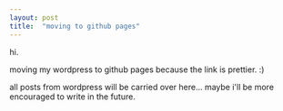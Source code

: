 ```yaml
---
layout: post
title:  "moving to github pages"
---
```





hi.

moving my wordpress to github pages because the link is prettier. :)

all posts from wordpress will be carried over here... maybe i'll be more encouraged to write in the future. 
